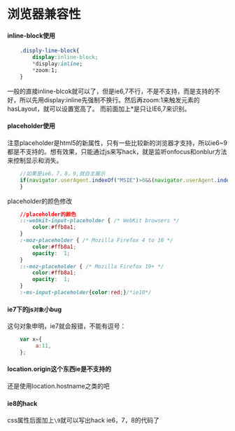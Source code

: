 # 浏览器兼容性

#### inline-block使用

```css
    .disply-line-block{
	    display:inline-block;
	    *display:inline;
	    *zoom:1;
    }
```
一般的直接inline-blcok就可以了，但是ie6,7不行，不是不支持，而是支持的不好，所以先用display:inline先强制不换行。然后再zoom:1来触发元素的hasLayout，就可以设置宽高了。
而前面加上*是只让IE6,7来识别。

#### placeholder使用

注意placeholder是html5的新属性，只有一些比较新的浏览器才支持，所以ie6~9都是不支持的。想有效果，只能通过js来写hack，就是监听onfocus和onblur方法来控制显示和消失。

```javascript
    //如果是ie6，7，8，9,就自主展示
    if(navigator.userAgent.indexOf("MSIE")>0&&(navigator.userAgent.indexOf("MSIE 7.0")>0||navigator.userAgent.indexOf("MSIE 8.0")>0||navigator.userAgent.indexOf("MSIE 9.0")>0)){                     
    }
```

placeholder的颜色修改

```css
    //placeholder的颜色
    ::-webkit-input-placeholder { /* WebKit browsers */
        color:#ffb8a1;
    }
    :-moz-placeholder { /* Mozilla Firefox 4 to 18 */
        color:#ffb8a1;
        opacity:  1;
    }
    ::-moz-placeholder { /* Mozilla Firefox 19+ */
        color:#ffb8a1;
        opacity:  1;
    }
    :-ms-input-placeholder{color:red;}/*ie10*/
```

#### ie7下的js`对象`小bug
这句对象申明，ie7就会报错，不能有逗号：

```javascript
    var x={
         a:11,
    };
```

#### location.origin这个东西ie是不支持的
还是使用location.hostname之类的吧

#### ie8的hack
css属性后面加上`\9`就可以写出hack ie6，7，8的代码了